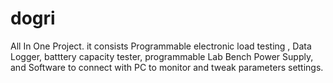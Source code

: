# dogri
All In One Project. it consists Programmable electronic load testing , Data Logger, batttery capacity tester, programmable Lab Bench Power Supply, and Software to connect with PC to monitor and tweak parameters settings. 
